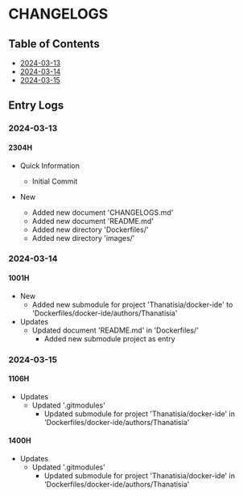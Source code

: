 # CHANGELOGS

## Table of Contents
+ [2024-03-13](#2024-03-13)
+ [2024-03-14](#2024-03-14)
+ [2024-03-15](#2024-03-15)

## Entry Logs
### 2024-03-13
#### 2304H
- Quick Information
    + Initial Commit

- New
    - Added new document 'CHANGELOGS.md'
    - Added new document 'README.md'
    - Added new directory 'Dockerfiles/'
    - Added new directory 'images/'

### 2024-03-14
#### 1001H
- New
    - Added new submodule for project 'Thanatisia/docker-ide' to 'Dockerfiles/docker-ide/authors/Thanatisia'
- Updates
    - Updated document 'README.md' in 'Dockerfiles/'
        + Added new submodule project as entry

### 2024-03-15
#### 1106H
- Updates
    - Updated '.gitmodules'
        + Updated submodule for project 'Thanatisia/docker-ide' in 'Dockerfiles/docker-ide/authors/Thanatisia'

#### 1400H
- Updates
    - Updated '.gitmodules'
        + Updated submodule for project 'Thanatisia/docker-ide' in 'Dockerfiles/docker-ide/authors/Thanatisia'

